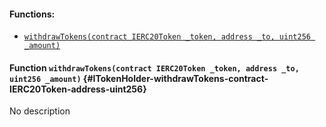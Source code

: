 

#### Functions:
- [`withdrawTokens(contract IERC20Token _token, address _to, uint256 _amount)`](#ITokenHolder-withdrawTokens-contract-IERC20Token-address-uint256)


#### Function `withdrawTokens(contract IERC20Token _token, address _to, uint256 _amount)` {#ITokenHolder-withdrawTokens-contract-IERC20Token-address-uint256}
No description

